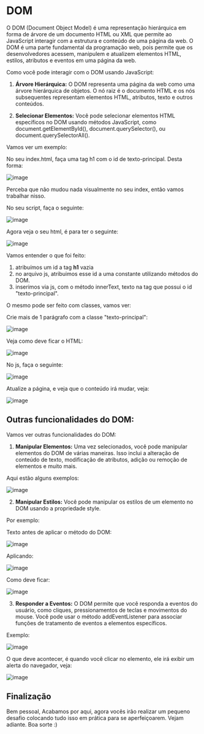 # DOM

O DOM (Document Object Model) é uma representação hierárquica em forma de árvore de um documento HTML ou XML que permite ao JavaScript 
interagir com a estrutura e conteúdo de uma página da web. O DOM é uma parte fundamental da programação web, pois permite que os 
desenvolvedores acessem, manipulem e atualizem elementos HTML, estilos, atributos e eventos em uma página da web.

Como você pode interagir com o DOM usando JavaScript:

1) **Árvore Hierárquica:** O DOM representa uma página da web como uma árvore hierárquica de objetos. O nó raiz é o documento HTML e
os nós subsequentes representam elementos HTML, atributos, texto e outros conteúdos.

2) **Selecionar Elementos:** Você pode selecionar elementos HTML específicos no DOM usando métodos JavaScript, como
document.getElementById(), document.querySelector(), ou document.querySelectorAll().

Vamos ver um exemplo:

No seu index.html, faça uma tag h1 com o id de texto-principal. Desta forma:

![image](https://github.com/samuelfrs/GTi-JS-Capacitacao/assets/81939929/ad8178eb-3e92-4c5a-a20d-041dbc6d803e)


Perceba que não mudou nada visualmente no seu index, então vamos trabalhar nisso.

No seu script, faça o seguinte:

![image](https://github.com/samuelfrs/GTi-JS-Capacitacao/assets/81939929/53d10f79-ac2f-4135-a0d2-f6da6cbe2de1)

Agora veja o seu html, é para ter o seguinte:

![image](https://github.com/samuelfrs/GTi-JS-Capacitacao/assets/81939929/415c41f6-fd16-4dc2-80e2-180b0e9a2b45)

Vamos entender o que foi feito:

1) atribuímos um id a tag **h1** vazia
2) no arquivo js, atribuimos esse id a uma constante utilizando métodos do DOM.
3) inserimos via js, com o método innerText, texto na tag que possui o id "texto-principal".

O mesmo pode ser feito com classes, vamos ver:

Crie mais de 1 parágrafo com a classe "texto-principal":

![image](https://github.com/samuelfrs/GTi-JS-Capacitacao/assets/81939929/f72b712f-b7c9-40a1-a1b9-1f3d88bf348e)

Veja como deve ficar o HTML:

![image](https://github.com/samuelfrs/GTi-JS-Capacitacao/assets/81939929/08d0ca99-4b5a-42e9-abaa-22cfa1bbe87f)


No js, faça o seguinte:

![image](https://github.com/samuelfrs/GTi-JS-Capacitacao/assets/81939929/c96a07ba-3971-4a59-92be-77ad61532e55)

Atualize a página, e veja que o conteúdo irá mudar, veja:

![image](https://github.com/samuelfrs/GTi-JS-Capacitacao/assets/81939929/eab95ecc-b86f-48a1-b6a2-7aa030ab4aac)

## Outras funcionalidades do DOM:

Vamos ver outras funcionalidades do DOM:

1) **Manipular Elementos:** Uma vez selecionados, você pode manipular elementos do DOM de várias maneiras. Isso inclui a alteração
de conteúdo de texto, modificação de atributos, adição ou remoção de elementos e muito mais.

Aqui estão alguns exemplos:

![image](https://github.com/samuelfrs/GTi-JS-Capacitacao/assets/81939929/e0ae5ae7-8000-44b4-b62f-b39dfb6d9e98)

2) **Manipular Estilos:** Você pode manipular os estilos de um elemento no DOM usando a propriedade style.

Por exemplo:

Texto antes de aplicar o método do DOM:

![image](https://github.com/samuelfrs/GTi-JS-Capacitacao/assets/81939929/2dbab28e-16c6-4e70-a9bb-b7550aadb67d)

Aplicando:

![image](https://github.com/samuelfrs/GTi-JS-Capacitacao/assets/81939929/2222b60a-ac13-4873-8e9d-f352f9565d3f)

Como deve ficar:

![image](https://github.com/samuelfrs/GTi-JS-Capacitacao/assets/81939929/2056ca01-0871-4a6a-84e5-ab7871fa0c02)

3) **Responder a Eventos:** O DOM permite que você responda a eventos do usuário, como cliques, pressionamentos de teclas e
movimentos do mouse. Você pode usar o método addEventListener para associar funções de tratamento de eventos a elementos
específicos.

Exemplo:

![image](https://github.com/samuelfrs/GTi-JS-Capacitacao/assets/81939929/43bc7263-194e-4bf5-803e-e0a37c8fd6b8)

O que deve acontecer, é quando você clicar no elemento, ele irá exibir um alerta do navegador, veja:

![image](https://github.com/samuelfrs/GTi-JS-Capacitacao/assets/81939929/345bb40e-a216-447f-87e9-7a3059271679)

## Finalização

Bem pessoal, Acabamos por aqui, agora vocês irão realizar um pequeno desafio colocando tudo isso em prática para se aperfeiçoarem.
Vejam adiante. Boa sorte :)
























